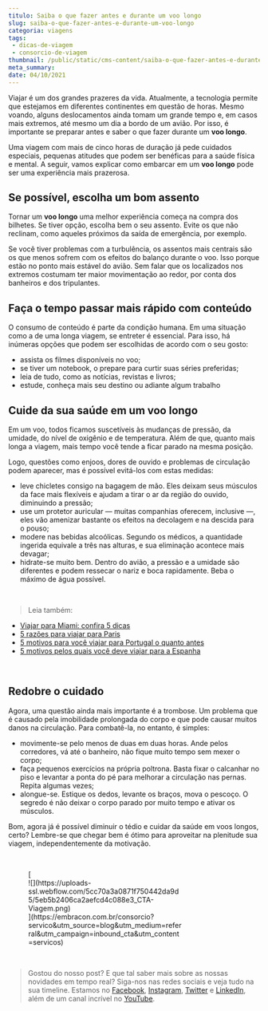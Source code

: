 ```yaml
---
titulo: Saiba o que fazer antes e durante um voo longo
slug: saiba-o-que-fazer-antes-e-durante-um-voo-longo
categoria: viagens
tags:
 - dicas-de-viagem
 - consorcio-de-viagem
thumbnail: /public/static/cms-content/saiba-o-que-fazer-antes-e-durante-um-voo-longo.jpeg
meta_summary: 
date: 04/10/2021
---
```

Viajar é um dos grandes prazeres da vida. Atualmente, a tecnologia permite que estejamos em diferentes continentes em questão de horas. Mesmo voando, alguns deslocamentos ainda tomam um grande tempo e, em casos mais extremos, até mesmo um dia a bordo de um avião. Por isso, é importante se preparar antes e saber o que fazer durante um **voo longo**.

Uma viagem com mais de cinco horas de duração já pede cuidados especiais, pequenas atitudes que podem ser benéficas para a saúde física e mental. A seguir, vamos explicar como embarcar em um **voo longo** pode ser uma experiência mais prazerosa.

Se possível, escolha um bom assento
-----------------------------------

Tornar um **voo longo** uma melhor experiência começa na compra dos bilhetes. Se tiver opção, escolha bem o seu assento. Evite os que não reclinam, como aqueles próximos da saída de emergência, por exemplo.

Se você tiver problemas com a turbulência, os assentos mais centrais são os que menos sofrem com os efeitos do balanço durante o voo. Isso porque estão no ponto mais estável do avião. Sem falar que os localizados nos extremos costumam ter maior movimentação ao redor, por conta dos banheiros e dos tripulantes.

Faça o tempo passar mais rápido com conteúdo
--------------------------------------------

O consumo de conteúdo é parte da condição humana. Em uma situação como a de uma longa viagem, se entreter é essencial. Para isso, há inúmeras opções que podem ser escolhidas de acordo com o seu gosto:

- assista os filmes disponíveis no voo;
- se tiver um notebook, o prepare para curtir suas séries preferidas;
- leia de tudo, como as notícias, revistas e livros;
- estude, conheça mais seu destino ou adiante algum trabalho

Cuide da sua saúde em um voo longo
----------------------------------

Em um voo, todos ficamos suscetíveis às mudanças de pressão, da umidade, do nível de oxigênio e de temperatura. Além de que, quanto mais longa a viagem, mais tempo você tende a ficar parado na mesma posição.

Logo, questões como enjoos, dores de ouvido e problemas de circulação podem aparecer, mas é possível evitá-los com estas medidas:

- leve chicletes consigo na bagagem de mão. Eles deixam seus músculos da face mais flexíveis e ajudam a tirar o ar da região do ouvido, diminuindo a pressão;
- use um protetor auricular — muitas companhias oferecem, inclusive —, eles vão amenizar bastante os efeitos na decolagem e na descida para o pouso;
- modere nas bebidas alcoólicas. Segundo os médicos, a quantidade ingerida equivale a três nas alturas, e sua eliminação acontece mais devagar;
- hidrate-se muito bem. Dentro do avião, a pressão e a umidade são diferentes e podem ressecar o nariz e boca rapidamente. Beba o máximo de água possível.

‍

> Leia também:

- [Viajar para Miami: confira 5 dicas](https://www.embracon.com.br/blog/viajar-para-miami-confira-5-dicas)
- [5 razões para viajar para Paris](https://www.embracon.com.br/blog/5-razoes-para-viajar-para-paris)
- [5 motivos para você viajar para Portugal o quanto antes](https://www.embracon.com.br/blog/5-motivos-para-voce-viajar-para-portugal-o-quanto-antes)
- [5 motivos pelos quais você deve viajar para a Espanha](https://www.embracon.com.br/blog/5-motivos-pelos-quais-voce-deve-viajar-para-a-espanha)

‍

Redobre o cuidado
-----------------

Agora, uma questão ainda mais importante é a trombose. Um problema que é causado pela imobilidade prolongada do corpo e que pode causar muitos danos na circulação. Para combatê-la, no entanto, é simples:

- movimente-se pelo menos de duas em duas horas. Ande pelos corredores, vá até o banheiro, não fique muito tempo sem mexer o corpo;
- faça pequenos exercícios na própria poltrona. Basta fixar o calcanhar no piso e levantar a ponta do pé para melhorar a circulação nas pernas. Repita algumas vezes;
- alongue-se. Estique os dedos, levante os braços, mova o pescoço. O segredo é não deixar o corpo parado por muito tempo e ativar os músculos.

Bom, agora já é possível diminuir o tédio e cuidar da saúde em voos longos, certo? Lembre-se que chegar bem é ótimo para aproveitar na plenitude sua viagem, independentemente da motivação.

‍

<figure class="w-richtext-figure-type-image w-richtext-align-center" style="max-width:310px">[<div>![](https://uploads-ssl.webflow.com/5cc70a3a0871f750442da9d5/5eb5b2406ca2aefcd4c088e3_CTA-Viagem.png)</div>](https://embracon.com.br/consorcio?servico&utm_source=blog&utm_medium=referral&utm_campaign=inbound_cta&utm_content=servicos)</figure>‍

> Gostou do nosso post? E que tal saber mais sobre as nossas novidades em tempo real? Siga-nos nas redes sociais e veja tudo na sua timeline. Estamos no [Facebook](https://www.facebook.com/embracon/), [Instagram](https://www.instagram.com/embraconoficial/), [Twitter](https://twitter.com/embracon) e [LinkedIn](https://www.linkedin.com/company/1018875/), além de um canal incrível no [YouTube](https://www.youtube.com/channel/UCL-Y0mv9zc73Iek48NLUBzQ).
